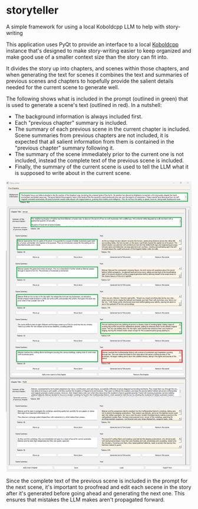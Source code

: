 # storyteller
A simple framework for using a local Koboldcpp LLM to help with story-writing

This application uses PyQt to provide an interface to a local [Koboldcpp](https://github.com/LostRuins/koboldcpp) instance that's designed to make story-writing easier to keep organized and make good use of a smaller context size than the story can fit into.

It divides the story up into chapters, and scenes within those chapters, and when generating the text for scenes it combines the text and summaries of previous scenes and chapters to hopefully provide the salient details needed for the current scene to generate well.

The following shows what is included in the prompt (outlined in green) that is used to generate a scene's text (outlined in red). In a nutshell:

* The background information is always included first.
* Each "previous chapter" summary is included.
* The summary of each previous scene in the current chapter is included. Scene summaries from previous chapters are not included, it is expected that all salient information from them is contained in the "previous chapter" summary following it.
* The summary of the scene immediately prior to the current one is not included, instead the complete text of the previous scene is included.
* Finally, the summary of the current scene is used to tell the LLM what it is supposed to write about in the current scene.

![](Images/Outline.png)

Since the complete text of the previous scene is included in the prompt for the next scene, it's important to proofread and edit each secene in the story after it's generated before going ahead and generating the next one. This ensures that mistakes the LLM makes aren't propagated forward.
